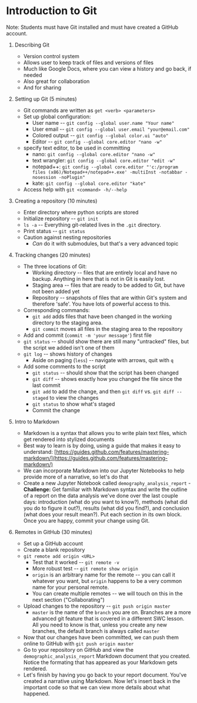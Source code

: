 # Introduction to Git

Note: Students must have Git installed and must have created a GitHub account.

1. Describing Git
    - Version control system
    - Allows user to keep track of files and versions of files
    - Much like Google Docs, where you can view a history and go back, if needed
    - Also great for collaboration
    - And for sharing

2. Setting up Git (5 minutes)
    - Git commands are written as `get <verb> <parameters>`
    - Set up global configuration:
        * User name -- `git config --global user.name "Your name"`
        * User email -- `git config --global user.email "your@email.com"`
        * Colored output -- `git config --global color.ui "auto"`
        * Editor -- `git config --global core.editor "nano -w"`
     - specify text editor, to be used in committing
        * nano: `git config --global core.editor "nano -w"`
        * text wrangler: `git config --global core.editor "edit -w"`
        * notepad++: `git config --global core.editor "'c:/program files (x86)/Notepad++/notepad++.exe' -multiInst -notabbar -nosession -noPlugin"`
        * kate: `git config --global core.editor "kate"`
    - Access help with `git <command> -h/--help`

3. Creating a repository (10 minutes)
    - Enter directory where python scripts are stored
    - Initialize repository -- `git init`
    - `ls -a` -- Everything git-related lives in the `.git` directory.
    - Print status -- `git status`
    - Caution against nesting repositories
        * _Can_ do it with submodules, but that's a very advanced topic

4. Tracking changes (20 minutes)
    - The three locations of Git:
        - Working directory -- files that are entirely local and have no backup. Anything in here that is not in Git is easily lost.
        - Staging area -- files that are ready to be added to Git, but have not been added yet
        - Repository -- snapshots of files that are within Git's system and therefore 'safe'. You have lots of powerful access to this.
    - Corresponding commands:
        - `git add` adds files that have been changed in the working directory to the staging area. 
        - `git commit` moves all files in the staging area to the repository
    - Add and commit (`commit -m 'your message'`) first file
    - `git status` -- should show there are still many "untracked" files, but the script we added isn't one of them
    - `git log` -- shows history of changes
        - Aside on paging (`less`) -- navigate with arrows, quit with `q`
    - Add some comments to the script
        - `git status` -- should show that the script has been changed
        - `git diff` -- shows exactly how you changed the file since the last commit
        - `git add` to add the change, and then `git diff` vs. `git diff --staged` to view the changes
        - `git status` to show what's staged
        - Commit the change

5. Intro to Markdown
    - Markdown is a syntax that allows you to write plain text files, which get rendered into stylized documents
    - Best way to learn is by doing, using a guide that makes it easy to understand: [https://guides.github.com/features/mastering-markdown/](https://guides.github.com/features/mastering-markdown/)
    - We can incorporate Markdown into our Jupyter Notebooks to help provide more of a narrative, so let's do that
    - Create a new Jupyter Notebook called `demography_analysis_report`
    -**Challenge:** Get familiar with Markdown syntax and write the outline of a report on the data analysis we've done over the last couple days: introduction (what do you want to know?), methods (what did you do to figure it out?), results (what did you find?), and conclusion (what does your result mean?). Put each section in its own block. Once you are happy, commit your change using Git.

6. Remotes in GitHub (30 minutes)
    - Set up a GitHub account
    - Create a blank repository
    - `git remote add origin <URL>`
        - Test that it worked -- `git remote -v`
        - More robust test -- `git remote show origin`
        - `origin` is an arbitrary name for the remote -- you can call it whatever you want, but `origin` happens to be a very common name for your personal remote.
        - You can create multiple remotes -- we will touch on this in the next section ("Collaborating")
    - Upload changes to the repository -- `git push origin master`
        - `master` is the name of the `branch` you are on. Branches are a more advanced git feature that is covered in a different SWC lesson. All you need to know is that, unless you create any new branches, the default branch is always called `master`
    - Now that our changes have been committed, we can push them online to GitHub with `git push origin master`
    - Go to your repository on GitHub and view the `demographic_analysis_report` Markdown document that you created. Notice the formating that has appeared as your Markdown gets rendered.
    - Let's finish by having you go back to your report document. You've created a narrative using Markdown. Now let's insert back in the important code so that we can view more details about what happened.